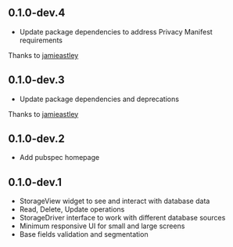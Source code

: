 ## 0.1.0-dev.4
- Update package dependencies to address Privacy Manifest requirements

Thanks to [jamieastley](https://github.com/jamieastley)

## 0.1.0-dev.3
- Update package dependencies and deprecations

Thanks to [jamieastley](https://github.com/jamieastley)

## 0.1.0-dev.2

- Add pubspec homepage

## 0.1.0-dev.1

- StorageView widget to see and interact with database data
- Read, Delete, Update operations
- StorageDriver interface to work with different database sources
- Minimum responsive UI for small and large screens
- Base fields validation and segmentation